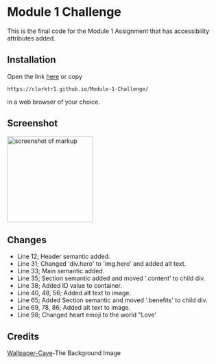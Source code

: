 # Module 1 Challenge

This is the final code for the Module 1 Assignment that has accessibility attributes added.

## Installation

Open the link [here](https://clarktr1.github.io/Module-1-Challenge/) or copy 
```
https://clarktr1.github.io/Module-1-Challenge/
``` 
in a web browser of your choice. 

## Screenshot

<img src="./assets/images/html-screenshot.png" alt="screenshot of markup" style="width: 200px;" />

## Changes 

* Line 12; Header semantic added.
* Line 31; Changed 'div.hero' to 'img.hero' and added alt text.
* Line 33; Main semantic added.
* Line 35; Section semantic added and moved '.content' to child div.
* Line 38; Added ID value to container.
* Line 40, 48, 56; Added alt text to image.
* Line 65; Added Section semantic and moved '.benefits' to child div.
* Line 69, 78, 86; Added alt text to image.
* Line 98; Changed heart emoji to the world "Love'

## Credits

[Wallpaper-Cave](http://wallpapercave.com/galaxy-desktop-backgrounds)-The Background Image